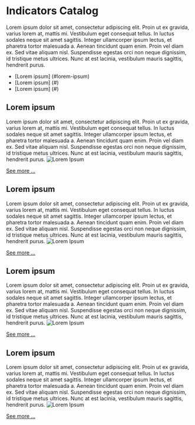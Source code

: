 # Indicators Catalog

Lorem ipsum dolor sit amet, consectetur adipiscing elit. Proin ut ex gravida, varius lorem at, mattis mi. Vestibulum eget consequat tellus. In luctus sodales neque sit amet sagittis. Integer ullamcorper ipsum lectus, et pharetra tortor malesuada a. Aenean tincidunt quam enim. Proin vel diam ex. Sed vitae aliquam nisl. Suspendisse egestas orci non neque dignissim, id tristique metus ultrices. Nunc at est lacinia, vestibulum mauris sagittis, hendrerit purus.

* [Lorem ipsum] (#lorem-ipsum)
* [Lorem ipsum] (#)
* [Lorem ipsum] (#)

## Lorem ipsum
Lorem ipsum dolor sit amet, consectetur adipiscing elit. Proin ut ex gravida, varius lorem at, mattis mi. Vestibulum eget consequat tellus. In luctus sodales neque sit amet sagittis. Integer ullamcorper ipsum lectus, et pharetra tortor malesuada a. Aenean tincidunt quam enim. Proin vel diam ex. Sed vitae aliquam nisl. Suspendisse egestas orci non neque dignissim, id tristique metus ultrices. Nunc at est lacinia, vestibulum mauris sagittis, hendrerit purus.
![Lorem Ipsum](http://www.piloter.org/excel/images/h10.jpg)

[See more ...](#)

## Lorem ipsum
Lorem ipsum dolor sit amet, consectetur adipiscing elit. Proin ut ex gravida, varius lorem at, mattis mi. Vestibulum eget consequat tellus. In luctus sodales neque sit amet sagittis. Integer ullamcorper ipsum lectus, et pharetra tortor malesuada a. Aenean tincidunt quam enim. Proin vel diam ex. Sed vitae aliquam nisl. Suspendisse egestas orci non neque dignissim, id tristique metus ultrices. Nunc at est lacinia, vestibulum mauris sagittis, hendrerit purus.
![Lorem Ipsum](http://www.piloter.org/excel/images/h10.jpg)

[See more ...](#)

## Lorem ipsum
Lorem ipsum dolor sit amet, consectetur adipiscing elit. Proin ut ex gravida, varius lorem at, mattis mi. Vestibulum eget consequat tellus. In luctus sodales neque sit amet sagittis. Integer ullamcorper ipsum lectus, et pharetra tortor malesuada a. Aenean tincidunt quam enim. Proin vel diam ex. Sed vitae aliquam nisl. Suspendisse egestas orci non neque dignissim, id tristique metus ultrices. Nunc at est lacinia, vestibulum mauris sagittis, hendrerit purus.
![Lorem Ipsum](http://www.piloter.org/excel/images/h10.jpg)

[See more ...](#)

## Lorem ipsum
Lorem ipsum dolor sit amet, consectetur adipiscing elit. Proin ut ex gravida, varius lorem at, mattis mi. Vestibulum eget consequat tellus. In luctus sodales neque sit amet sagittis. Integer ullamcorper ipsum lectus, et pharetra tortor malesuada a. Aenean tincidunt quam enim. Proin vel diam ex. Sed vitae aliquam nisl. Suspendisse egestas orci non neque dignissim, id tristique metus ultrices. Nunc at est lacinia, vestibulum mauris sagittis, hendrerit purus.
![Lorem Ipsum](http://www.piloter.org/excel/images/h10.jpg)

[See more ...](#)
